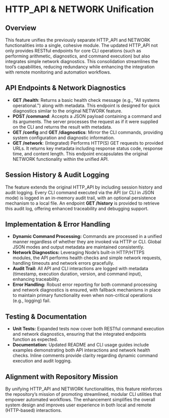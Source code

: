 # HTTP_API & NETWORK Unification

## Overview
This feature unifies the previously separate HTTP_API and NETWORK functionalities into a single, cohesive module. The updated HTTP_API not only provides RESTful endpoints for core CLI operations (such as performing arithmetic, diagnostics, and command execution) but also integrates simple network diagnostics. This consolidation streamlines the tool’s capabilities, reducing redundancy while enhancing the integration with remote monitoring and automation workflows.

## API Endpoints & Network Diagnostics
- **GET /health**: Returns a basic health check message (e.g., "All systems operational.") along with metadata. This endpoint is designed for quick diagnostics similar to the original NETWORK feature.
- **POST /command**: Accepts a JSON payload containing a command and its arguments. The server processes the request as if it were supplied on the CLI and returns the result with metadata.
- **GET /config** and **GET /diagnostics**: Mirror the CLI commands, providing system configuration and diagnostic information.
- **GET /network**: (Integrated) Performs HTTP(S) GET requests to provided URLs. It returns key metadata including response status code, response time, and content length. This endpoint encapsulates the original NETWORK functionality within the unified API.

## Session History & Audit Logging
The feature extends the original HTTP_API by including session history and audit logging. Every CLI command executed via the API (or CLI in JSON mode) is logged in an in-memory audit trail, with an optional persistence mechanism to a local file. An endpoint **GET /history** is provided to retrieve this audit log, offering enhanced traceability and debugging support.

## Implementation & Error Handling
- **Dynamic Command Processing:** Commands are processed in a unified manner regardless of whether they are invoked via HTTP or CLI. Global JSON modes and output metadata are maintained consistently.
- **Network Diagnostics:** Leveraging Node’s built-in HTTP/HTTPS modules, the API performs health checks and simple network requests, handling timeouts and network errors gracefully.
- **Audit Trail:** All API and CLI interactions are logged with metadata (timestamp, execution duration, version, and command input), enhancing traceability.
- **Error Handling:** Robust error reporting for both command processing and network diagnostics is ensured, with fallback mechanisms in place to maintain primary functionality even when non-critical operations (e.g., logging) fail.

## Testing & Documentation
- **Unit Tests:** Expanded tests now cover both RESTful command execution and network diagnostics, ensuring that the integrated endpoints function as expected.
- **Documentation:** Updated README and CLI usage guides include examples demonstrating both API interactions and network health checks. Inline comments provide clarity regarding dynamic command execution and audit logging.

## Alignment with Repository Mission
By unifying HTTP_API and NETWORK functionalities, this feature reinforces the repository’s mission of promoting streamlined, modular CLI utilities that empower automated workflows. The enhancement simplifies the overall system design and improves user experience in both local and remote (HTTP-based) interactions.